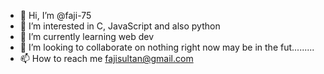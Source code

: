 - 👋 Hi, I’m @faji-75
- 👀 I’m interested in C, JavaScript and also python
- 🌱 I’m currently learning web dev
- 💞️ I’m looking to collaborate on nothing right now may be in the fut.........
- 📫 How to reach me fajisultan@gmail.com

<!---
faji-75/faji-75 is a ✨ special ✨ repository because its `README.md` (this file) appears on your GitHub profile.
You can click the Preview link to take a look at your changes.
--->
